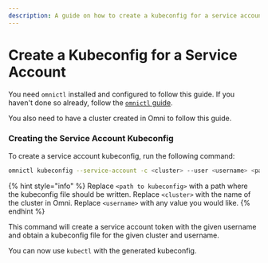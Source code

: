 ```yaml
---
description: A guide on how to create a kubeconfig for a service account in Omni.
---
```


# Create a Kubeconfig for a Service Account

You need `omnictl` installed and configured to follow this guide. If you haven't done so already, follow the [`omnictl` guide](install-and-configure-omnictl.md).

You also need to have a cluster created in Omni to follow this guide.

### Creating the Service Account Kubeconfig

To create a service account kubeconfig, run the following command:

```bash
omnictl kubeconfig --service-account -c <cluster> --user <username> <path to kubeconfig>
```

{% hint style="info" %}
&#x20;Replace `<path to kubeconfig>` with a path where the kubeconfig file should be written. Replace `<cluster>` with the name of the cluster in Omni. Replace `<username>` with any value you would like.&#x20;
{% endhint %}

This command will create a service account token with the given username and obtain a kubeconfig file for the given cluster and username.

You can now use `kubectl` with the generated kubeconfig.
